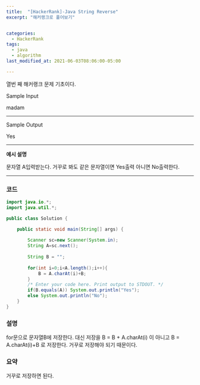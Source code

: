 ```yaml
---
title:  "[HackerRank]-Java String Reverse"
excerpt: "해커랭크로 풀어보기"


categories:
  - HackerRank
tags:
  - java
  - algorithm
last_modified_at: 2021-06-03T08:06:00-05:00

---
```


열번 째 해커랭크 문제 기초이다.

Sample Input

madam

---

Sample Output

Yes

---

**예시 설명**

문자열 A입력받는다.
거꾸로 봐도 같은 문자열이면 Yes출력 아니면 No출력한다.

---

### 코드
```java
import java.io.*;
import java.util.*;

public class Solution {

    public static void main(String[] args) {
        
        Scanner sc=new Scanner(System.in);
        String A=sc.next();
        
        String B = "";
        
        for(int i=0;i<A.length();i++){
            B = A.charAt(i)+B;
        }
        /* Enter your code here. Print output to STDOUT. */
        if(B.equals(A)) System.out.println("Yes");
        else System.out.println("No");
    }
}
```

### 설명

for문으로 문자열B에 저장한다.
대신 저장을 B = B + A.charAt(i) 이 아니고 B = A.charAt(i)+B 로 저장한다.
거꾸로 저장해야 되기 때문이다.

### 요약

거꾸로 저장하면 된다.
